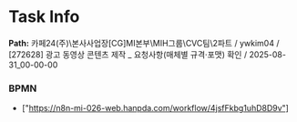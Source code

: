 # Task Info

**Path:** 카페24(주)\본사사업장\[CG]MI본부\MIH그룹\CVC팀\2파트 / ywkim04 / [272628] 광고 동영상 콘텐츠 제작 _ 요청사항(매체별 규격·포맷) 확인 / 2025-08-31_00-00-00

### BPMN
- ["https://n8n-mi-026-web.hanpda.com/workflow/4jsfFkbg1uhD8D9v"]

